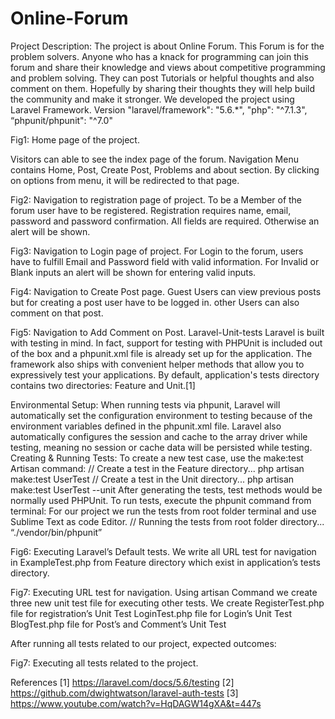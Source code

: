 # Online-Forum

Project Description:
The project is about Online Forum. This Forum is for the problem solvers. Anyone who has a knack for programming can join this forum and share their knowledge and views about competitive programming and problem solving. They can post Tutorials or helpful thoughts and also comment on them. Hopefully by sharing their thoughts they will help build the community and make it stronger. We developed the project using Laravel Framework. Version "laravel/framework": "5.6.*", "php": "^7.1.3", “phpunit/phpunit": "^7.0"

 
Fig1: Home page of the project.

Visitors can able to see the index page of the forum. Navigation Menu contains Home, Post, Create Post, Problems and about section. By clicking on options from menu, it will be redirected to that page. 

 
Fig2: Navigation to registration page of project.
To be a Member of the forum user have to be registered. Registration requires name, email, password and password confirmation. All fields are required. Otherwise an alert will be shown. 
 
Fig3: Navigation to Login page of project.
For Login to the forum, users have to fulfill Email and Password field with valid information. For Invalid or Blank inputs an alert will be shown for entering valid inputs. 
 
Fig4: Navigation to Create Post page.
Guest Users can view previous posts but for creating a post user have to be logged in. other Users can also comment on that post. 
 
Fig5: Navigation to Add Comment on Post.
Laravel-Unit-tests
Laravel is built with testing in mind. In fact, support for testing with PHPUnit is included out of the box and a phpunit.xml file is already set up for the application. The framework also ships with convenient helper methods that allow you to expressively test your applications.
By default, application's  tests directory contains two directories:  Feature and  Unit.[1]

Environmental Setup:
When running tests via phpunit, Laravel will automatically set the configuration environment to testing because of the environment variables defined in the phpunit.xml file. Laravel also automatically configures the session and cache to the array driver while testing, meaning no session or cache data will be persisted while testing.
Creating & Running Tests:
To create a new test case, use the make:test Artisan command:
// Create a test in the Feature directory...
php artisan make:test UserTest
// Create a test in the Unit directory...
php artisan make:test UserTest --unit
After generating the tests, test methods would be normally used PHPUnit. To run tests, execute the phpunit command from terminal:
For our project we run the tests from root folder terminal and use Sublime Text as code Editor. 
// Running the tests from root folder directory...
“./vendor/bin/phpunit”

 
Fig6: Executing Laravel’s Default tests.
We write all URL test for navigation in ExampleTest.php from Feature directory which exist in application’s tests directory. 
 
Fig7: Executing URL test for navigation.
Using artisan Command we create three new unit test file for executing other tests. We create 
RegisterTest.php file for registration’s Unit Test
                                       LoginTest.php file for Login’s Unit Test
         BlogTest.php file for Post’s and Comment’s Unit Test

After running all tests related to our project, expected outcomes: 
 
Fig7: Executing all tests related to the project.





References
[1] https://laravel.com/docs/5.6/testing
[2] https://github.com/dwightwatson/laravel-auth-tests
[3] https://www.youtube.com/watch?v=HqDAGW14gXA&t=447s
